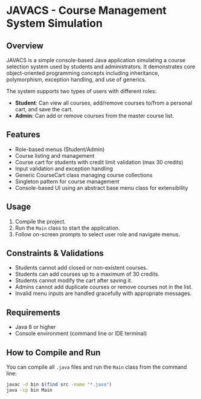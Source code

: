 # JAVACS - Course Management System Simulation

## Overview
JAVACS is a simple console-based Java application simulating a course selection system used by students and administrators. It demonstrates core object-oriented programming concepts including inheritance, polymorphism, exception handling, and use of generics.

The system supports two types of users with different roles:

- **Student**: Can view all courses, add/remove courses to/from a personal cart, and save the cart.
- **Admin**: Can add or remove courses from the master course list.

## Features
- Role-based menus (Student/Admin)
- Course listing and management
- Course cart for students with credit limit validation (max 30 credits)
- Input validation and exception handling
- Generic CourseCart class managing course collections
- Singleton pattern for course management
- Console-based UI using an abstract base menu class for extensibility

## Usage
1. Compile the project.
2. Run the `Main` class to start the application.
3. Follow on-screen prompts to select user role and navigate menus.

## Constraints & Validations
- Students cannot add closed or non-existent courses.
- Students can add courses up to a maximum of 30 credits.
- Students cannot modify the cart after saving it.
- Admins cannot add duplicate courses or remove courses not in the list.
- Invalid menu inputs are handled gracefully with appropriate messages.

## Requirements
- Java 8 or higher
- Console environment (command line or IDE terminal)

## How to Compile and Run
You can compile all `.java` files and run the `Main` class from the command line:

```bash
javac -d bin $(find src -name "*.java")
java -cp bin Main
